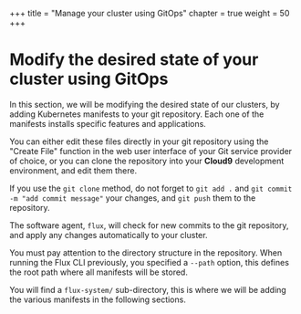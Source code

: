 +++
title = "Manage your cluster using GitOps"
chapter = true
weight = 50
+++

# Modify the desired state of your cluster using GitOps

In this section, we will be modifying the desired state of our clusters, by adding Kubernetes manifests to your git repository. Each one of the manifests installs specific features and applications.

You can either edit these files directly in your git repository using the "Create File" function in the web user interface of your Git service provider of choice, or you can clone the repository into your **Cloud9** development environment, and edit them there.

If you use the `git clone` method, do not forget to `git add .` and `git commit -m "add commit message"` your changes, and `git push` them to the repository.

The software agent, `flux`, will check for new commits to the git repository, and apply any changes automatically to your cluster.

You must pay attention to the directory structure in the repository. When running the Flux CLI previously, you specified a `--path` option, this defines the root path where all manifests will be stored.

You will find a `flux-system/` sub-directory, this is where we will be adding the various manifests in the following sections.